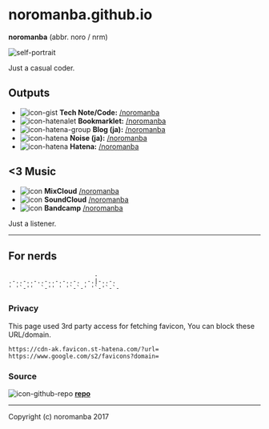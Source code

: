 # noromanba.github.io

**noromanba** (abbr. noro / nrm)

<!--
![self-portrait](https://github.com/noromanba.png)
-->
![self-portrait](https://avatars.githubusercontent.com/u/974716?s=460)

Just a casual coder.

## Outputs

- ![icon-gist](https://www.google.com/s2/favicons?domain=gist.github.com) **Tech Note/Code:** [/noromanba](https://gist.github.com/noromanba/)
- ![icon-hatenalet](https://cdn-ak.favicon.st-hatena.com/?url=http://let.hatelabo.jp) **Bookmarklet:** [/noromanba](http://let.hatelabo.jp/noromanba/)
- ![icon-hatena-group](https://www.google.com/s2/favicons?domain=ptech.g.hatena.ne.jp) **Blog (ja):** [/noromanba](http://ptech.g.hatena.ne.jp/noromanba/)
- ![icon-hatena](https://www.google.com/s2/favicons?domain=h.hatena.ne.jp) **Noise (ja):** [/noromanba](http://h.hatena.ne.jp/noromanba/)
- ![icon-hatena](https://www.google.com/s2/favicons?domain=profile.hatena.ne.jp) **Hatena:** [/noromanba](https://profile.hatena.ne.jp/noromanba/)

## \<3 Music

- ![icon](https://www.google.com/s2/favicons?domain=mixcloud.com) **MixCloud** [/noromanba](https://www.mixcloud.com/noromanba/)
- ![icon](https://www.google.com/s2/favicons?domain=soundcloud.com) **SoundCloud** [/noromanba](https://soundcloud.com/noromanba/)
- ![icon](https://www.google.com/s2/favicons?domain=bandcamp.com) **Bandcamp** [/noromanba](https://bandcamp.com/noromanba)

Just a listener.

----

## For nerds

```aa
                        .
.-..-..-..-..-.-..-. .-.|-..-.
' '`-''  `-'' ' '`-`-' '`-'`-`-

```

### Privacy

This page used 3rd party access for fetching favicon, You can block these URL/domain.

```
https://cdn-ak.favicon.st-hatena.com/?url=
https://www.google.com/s2/favicons?domain=
```

### Source

![icon-github-repo](https://www.google.com/s2/favicons?domain=github.com) [**repo**](https://github.com/noromanba/noromanba.github.com/)

----

Copyright (c) noromanba 2017

<!-- favicon fetchers
![icon](https://cdn-ak.favicon.st-hatena.com/?url=https://example.com)
![icon](https://www.google.com/s2/favicons?domain=example.com)
-->
